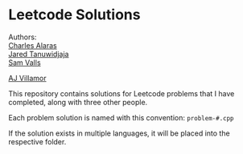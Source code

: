 # Leetcode Solutions
 Authors:  
 [Charles Alaras](https://github.com/charlesalaras)  
 [Jared Tanuwidjaja](https://github.com/matchasaur)  
 [Sam Valls](https://github.com/SValls2023)
 
 [AJ Villamor](https://github.com/avil179)
 
This repository contains solutions for Leetcode problems that I have completed, along with three other people.

Each problem solution is named with this convention: `problem-#.cpp`

If the solution exists in multiple languages, it will be placed into the respective folder.
